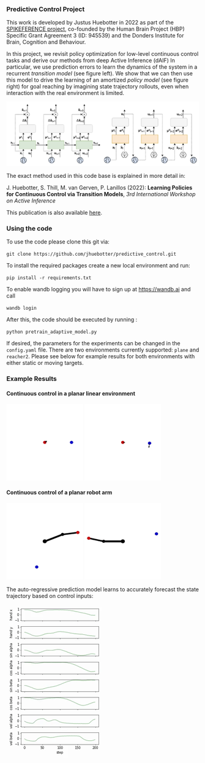 ### Predictive Control Project
This work is developed by Justus Huebotter in 2022 as part of the <a href="https://spikeference.eu/">SPIKEFERENCE project</a>, co-founded by the Human Brain 
Project (HBP) Specific Grant Agreement 3 (ID: 945539) and the Donders Institute for Brain, Cognition and Behaviour. 

In this project, we revisit policy optimization for low-level continuous control tasks and derive our methods from deep Active Inference (dAIF) 
In particular, we use prediction errors to learn the dynamics of the system in a recurrent *transition model* (see figure left).
We show that we can then use this model to  drive the learning of an amortized *policy model* (see figure right) for goal reaching by imagining state trajectory rollouts, even when interaction with the real environment is limited.

<img src="figures/models.png" width="600" />

The exact method used in this code base is explained in more detail in:

J. Huebotter, S. Thill, M. van Gerven, P. Lanillos (2022): **Learning Policies for Continuous Control via
Transition Models**, *3rd International Workshop on Active Inference* 

This publication is also available [here](https://arxiv.org/abs/2209.08033).

### Using the code

To use the code please clone this git via:

`git clone https://github.com/jhuebotter/predictive_control.git`

To install the required packages create a new local environment and run:

`pip install -r requirements.txt`

To enable wandb logging you will have to sign up at https://wandb.ai and call

`wandb login`

After this, the code should be executed by running :

`python pretrain_adaptive_model.py`

If desired, the parameters for the experiments can be changed in the `config.yaml` file. 
There are two environments currently supported: `plane` and `reacher2`. 
Please see below for example results for both environments with either static or moving targets.

### Example Results

#### Continuous control in a planar linear environment

<img src="figures/plane_static.gif" width="200" height="200" /> <img src="figures/plane_move.gif" width="200" height="200" /> 

#### Continuous control of a planar robot arm

<img src="figures/reacher_static.gif" width="200" height="200" /> <img src="figures/reacher_move.gif" width="200" height="200" />

The auto-regressive prediction model learns to accurately forecast the state trajectory based on control inputs:

<img src="figures/reacher_predict.gif" width="250" height="400" />

